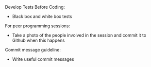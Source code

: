 Develop Tests Before Coding:
- Black box and white box tests

For peer programming sessions:
- Take a photo of the people involved in the session and commit it to Github when this happens

Commit message guideline:
- Write useful commit messages
